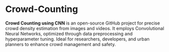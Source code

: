 # Crowd-Counting
**Crowd Counting using CNN** is an open-source GitHub project for precise crowd density estimation from images and videos. It employs Convolutional Neural Networks, optimized through data preprocessing and hyperparameter tuning. Ideal for researchers, developers, and urban planners to enhance crowd management and safety.
